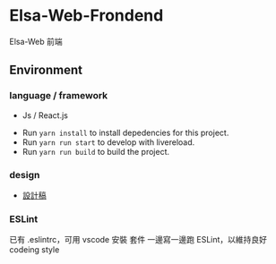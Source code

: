 # Elsa-Web-Frondend
Elsa-Web 前端

## Environment

### language / framework
* Js / React.js

- Run `yarn install` to install depedencies for this project.
- Run `yarn run start` to develop with livereload.
- Run `yarn run build` to build the project.

### design
* [設計稿](https://app.zeplin.io/project/5b9be0354e3b3202a7235f4b/dashboard)

### ESLint
已有 .eslintrc，可用 vscode 安裝 套件
一邊寫一邊跑 ESLint，以維持良好 codeing style
